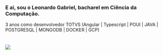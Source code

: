 ### E ai, sou o Leonardo Gabriel, bacharel em Ciência da Computação.

 3 anos como desenvolvedor TOTVS (Angular | Typescript | POUI | JAVA | POSTGRESQL | MONGODB | DOCKER | GCP)

#
<div>
  <a href="https://www.linkedin.com/in/leonardo-gabriel-a008591ba/" target="_blank"><img src="https://img.shields.io/badge/-LinkedIn-%230077B5?style=for-the-badge&logo=linkedin&logoColor=white" target="_blank"></a>
</div>


